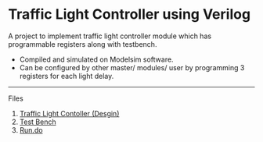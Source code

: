 # Traffic Light Controller using Verilog
A project to implement traffic light controller module which has programmable registers along with testbench.
- Compiled and simulated on Modelsim software.
- Can be configured by other master/ modules/ user by programming 3 registers for each light delay.

---
Files
1. [Traffic Light Contoller (Desgin)](tlc.v)
2. [Test Bench](tb_tlc.v)
3. [Run.do](run.do)
